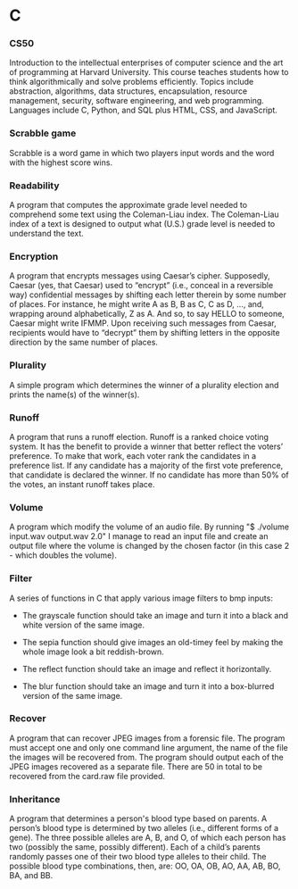# C

### CS50
Introduction to the intellectual enterprises of computer science and the art of programming at Harvard University. This course teaches students how to think algorithmically and solve problems efficiently. Topics include abstraction, algorithms, data structures, encapsulation, resource management, security, software engineering, and web programming. Languages include C, Python, and SQL plus HTML, CSS, and JavaScript. 

<h3> Scrabble game </h3>

Scrabble is a word game in which two players input words and the word with the highest score wins.

<h3> Readability </h3>

A program that computes the approximate grade level needed to comprehend some text using the Coleman-Liau index. The Coleman-Liau index of a text is designed to output what (U.S.) grade level is needed to understand the text.

<h3> Encryption </h3>

A program that encrypts messages using Caesar’s cipher. Supposedly, Caesar (yes, that Caesar) used to “encrypt” (i.e., conceal in a reversible way) confidential messages by shifting each letter therein by some number of places. For instance, he might write A as B, B as C, C as D, …, and, wrapping around alphabetically, Z as A. And so, to say HELLO to someone, Caesar might write IFMMP. Upon receiving such messages from Caesar, recipients would have to “decrypt” them by shifting letters in the opposite direction by the same number of places.

<h3> Plurality </h3>
A simple program which determines the winner of a plurality election and prints the name(s) of the winner(s).

<h3> Runoff </h3>
A program that runs a runoff election. Runoff is a ranked choice voting system. It has the benefit to provide a winner that better reflect the voters’ preference. To make that work, each voter rank the candidates in a preference list. If any candidate has a majority of the first vote preference, that candidate is declared the winner. If no candidate has more than 50% of the votes, an instant runoff takes place.


<h3> Volume </h3>
A program which modify the volume of an audio file. By running "$ ./volume input.wav output.wav 2.0" I manage to read an input file and create an output file where the volume is changed by the chosen factor (in this case 2 - which doubles the volume).

<h3> Filter </h3>
A series of functions in C that apply various image filters to bmp inputs:

- The grayscale function should take an image and turn it into a black and white version of the same image.

- The sepia function should give images an old-timey feel by making the whole image look a bit reddish-brown.

- The reflect function should take an image and reflect it horizontally.

- The blur function should take an image and turn it into a box-blurred version of the same image.

<h3> Recover </h3>
A program that can recover JPEG images from a forensic file. The program must accept one and only one command line argument, the name of the file the images will be recovered from. The program should output each of the JPEG images recovered as a separate file. There are 50 in total to be recovered from the card.raw file provided.

<h3> Inheritance </h3>
A program that determines a person's blood type based on parents. A person’s blood type is determined by two alleles (i.e., different forms of a gene). The three possible alleles are A, B, and O, of which each person has two (possibly the same, possibly different). Each of a child’s parents randomly passes one of their two blood type alleles to their child. The possible blood type combinations, then, are: OO, OA, OB, AO, AA, AB, BO, BA, and BB.
